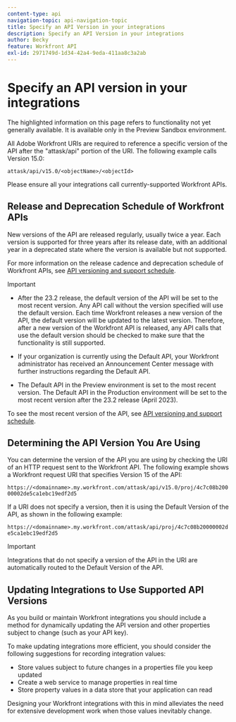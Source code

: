 ```yaml
---
content-type: api
navigation-topic: api-navigation-topic
title: Specify an API Version in your integrations
description: Specify an API Version in your integrations
author: Becky
feature: Workfront API
exl-id: 2971749d-1d34-42a4-9eda-411aa8c3a2ab
---
```

# Specify an API version in your integrations

<span class="preview">The highlighted information on this page refers to functionality not yet generally available. It is available only in the Preview Sandbox environment.</span>

All Adobe Workfront URIs are required to reference a specific version of the API after the "attask/api" portion of the URI. The following example calls Version 15.0:

`attask/api/v15.0/<objectName>/<objectId>`

 Please ensure all your integrations call currently-supported Workfront APIs.

## Release and Deprecation Schedule of Workfront APIs

New versions of the API are released regularly, usually twice a year. Each version is supported for three years after its release date, with an additional year in a deprecated state where the version is available but not supported.

For more information on the release cadence and deprecation schedule of Workfront APIs, see [API versioning and support schedule](../../wf-api/api/api-version-support-schedule.md).

>[!IMPORTANT]
>
>* After the 23.2 release, the default version of the API will be set to the most recent version. Any API call without the version specified will use the default version. Each time Workfront releases a new version of the API, the default version will be updated to the latest version. Therefore, after a new version of the Workfront API is released, any API calls that use the default version should be checked to make sure that the functionality is still supported.
>
>* If your organization is currently using the Default API, your Workfront administrator has received an Announcement Center message with further instructions regarding the Default API. 
>
>* <span class="preview">The Default API in the Preview environment is set to the most recent version. The Default API in the Production environment will be set to the most recent version after the 23.2 release (April 2023)</span>.
>
>To see the most recent version of the API,  see [API versioning and support schedule](../../wf-api/api/api-version-support-schedule.md). 


## Determining the API Version You Are Using

You can determine the version of the API you are using by checking the URI of an HTTP request sent to the Workfront API. The following example shows a Workfront request URI that specifies Version 15 of the API:

`https://<domainname>.my.workfront.com/attask/api/v15.0/proj/4c7c08b20000002de5ca1ebc19edf2d5` 

If a URI does not specify a version, then it is using the Default Version of the API, as shown in the following example:

`https://<domainname>.my.workfront.com/attask/api/proj/4c7c08b20000002de5ca1ebc19edf2d5`

>[!IMPORTANT]
>
> Integrations that do not specify a version of the API in the URI are automatically routed to the Default Version of the API. 

## Updating Integrations to Use Supported API Versions

As you build or maintain Workfront integrations you should include a method for dynamically updating the API version and other properties subject to change (such as your API key).

To make updating integrations more efficient, you should consider the following suggestions for recording integration values:

* Store values subject to future changes in a properties file you keep updated
* Create a web service to manage properties in real time
* Store property values in a data store that your application can read

Designing your Workfront integrations with this in mind alleviates the need for extensive development work when those values inevitably change.
